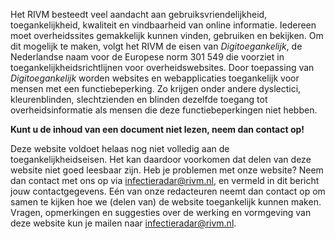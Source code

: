 Het RIVM besteedt veel aandacht aan gebruiksvriendelijkheid, toegankelijkheid, kwaliteit en vindbaarheid van online informatie. Iedereen moet overheidssites gemakkelijk kunnen vinden, gebruiken en bekijken.
Om dit mogelijk te maken, volgt het RIVM de eisen van *Digitoegankelijk*, de Nederlandse naam voor de Europese norm 301 549 die voorziet in toegankelijkheidsrichtlijnen voor overheidswebsites. Door toepassing van *Digitoegankelijk* worden websites en webapplicaties toegankelijk voor mensen met een functiebeperking. Zo krijgen onder andere dyslectici, kleurenblinden, slechtzienden en blinden dezelfde toegang tot overheidsinformatie als mensen die deze functiebeperkingen niet hebben.

**Kunt u de inhoud van een document niet lezen, neem dan contact op!**

Deze website voldoet helaas nog niet volledig aan de toegankelijkheidseisen. Het kan daardoor voorkomen dat delen van deze website niet goed leesbaar zijn. Heb je problemen met onze website? Neem dan contact met ons op via [infectieradar@rivm.nl](mailto:infectieradar@rivm.nl), en vermeld in dit bericht jouw contactgegevens. Eén van onze redacteuren neemt dan contact op om samen te kijken hoe we (delen van) de website toegankelijk kunnen maken.
Vragen, opmerkingen en suggesties over de werking en vormgeving van deze website kun je mailen naar [infectieradar@rivm.nl](mailto:infectieradar@rivm.nl).
